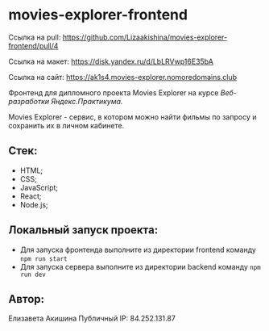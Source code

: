 # movies-explorer-frontend
Ссылка на pull: https://github.com/Lizaakishina/movies-explorer-frontend/pull/4

Ссылка на макет: https://disk.yandex.ru/d/LbLRVwp16E35bA

Ссылка на сайт: https://ak1s4.movies-explorer.nomoredomains.club

Фронтенд для дипломного проекта Movies Explorer на курсе *Веб-разработки Яндекс.Практикума.*

Movies Explorer - сервис, в котором можно найти фильмы по запросу и сохранить их в личном кабинете.

## Стек:
- HTML;
- CSS;
- JavaScript;
- React;
- Node.js;

## Локальный запуск проекта:
- Для запуска фронтенда выполните из директории frontend команду `npm run start`
- Для запуска сервера выполните из директории backend команду `npm run dev`

## Автор:
Елизавета Акишина
Публичный IP: 84.252.131.87
